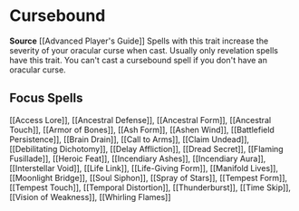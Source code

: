 ﻿---
id: '320'
name: Cursebound
rarity: Common
source: '[[DATABASE/source/Advanced Player''s Guide|Advanced Player''s Guide]]'
trait:
- Cursebound
type: Trait

---
# Cursebound

**Source** [[Advanced Player's Guide]] 
Spells with this trait increase the severity of your oracular curse when cast. Usually only revelation spells have this trait. You can't cast a cursebound spell if you don't have an oracular curse.

## Focus Spells

[[Access Lore]], [[Ancestral Defense]], [[Ancestral Form]], [[Ancestral Touch]], [[Armor of Bones]], [[Ash Form]], [[Ashen Wind]], [[Battlefield Persistence]], [[Brain Drain]], [[Call to Arms]], [[Claim Undead]], [[Debilitating Dichotomy]], [[Delay Affliction]], [[Dread Secret]], [[Flaming Fusillade]], [[Heroic Feat]], [[Incendiary Ashes]], [[Incendiary Aura]], [[Interstellar Void]], [[Life Link]], [[Life-Giving Form]], [[Manifold Lives]], [[Moonlight Bridge]], [[Soul Siphon]], [[Spray of Stars]], [[Tempest Form]], [[Tempest Touch]], [[Temporal Distortion]], [[Thunderburst]], [[Time Skip]], [[Vision of Weakness]], [[Whirling Flames]]